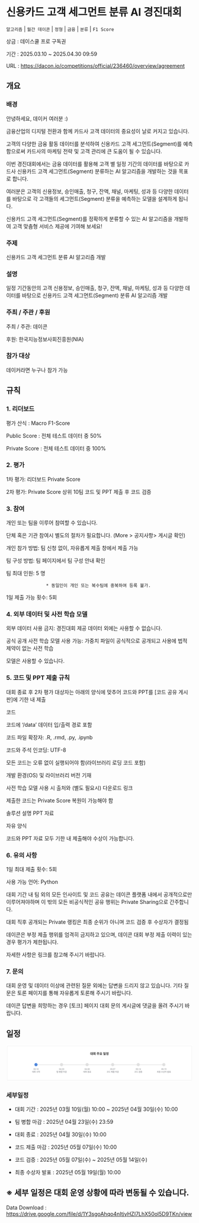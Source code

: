 # 신용카드 고객 세그먼트 분류 AI 경진대회

`알고리즘` | `월간 데이콘` | `정형` | `금융` | `분류` | `F1 Score`

상금 : 데이스쿨 프로 구독권

기간 : 2025.03.10 ~ 2025.04.30 09:59

URL : https://dacon.io/competitions/official/236460/overview/agreement

## 개요
### 배경
안녕하세요, 데이커 여러분 :) 



금융산업의 디지털 전환과 함께 카드사 고객 데이터의 중요성이 날로 커지고 있습니다. 

고객의 다양한 금융 활동 데이터를 분석하여 신용카드 고객 세그먼트(Segment)를 예측함으로써 카드사의 마케팅 전략 및 고객 관리에 큰 도움이 될 수 있습니다. 



이번 경진대회에서는 금융 데이터를 활용해 고객 별 일정 기간의 데이터를 바탕으로 카드사 신용카드 고객 세그먼트(Segment) 분류하는 AI 알고리즘을 개발하는 것을 목표로 합니다. 

여러분은 고객의 신용정보, 승인매출, 청구, 잔액, 채널, 마케팅, 성과 등 다양한 데이터를 바탕으로 각 고객들의 세그먼트(Segment) 분류을 예측하는 모델을 설계하게 됩니다. 



신용카드 고객 세그먼트(Segment)를 정확하게 분류할 수 있는 AI 알고리즘을 개발하여 고객 맞춤형 서비스 제공에 기여해 보세요! 

### 주제
신용카드 고객 세그먼트 분류 AI 알고리즘 개발

### 설명
일정 기간동안의 고객 신용정보, 승인매출, 청구, 잔액, 채널, 마케팅, 성과 등 다양한 데이터를 바탕으로 신용카드 고객 세그먼트(Segment) 분류 AI 알고리즘 개발

### 주최 / 주관 / 후원
주최 / 주관: 데이콘

후원: 한국지능정보사회진흥원(NIA)

### 참가 대상
데이커라면 누구나 참가 가능


## 규칙
### 1. 리더보드
평가 산식 : Macro F1-Score

Public Score : 전체 테스트 데이터 중 50%

Private Score : 전체 테스트 데이터 중 100%


### 2. 평가
1차 평가: 리더보드 Private Score

2차 평가: Private Score 상위 10팀 코드 및 PPT 제출 후 코드 검증


### 3. 참여
개인 또는 팀을 이루어 참여할 수 있습니다.

단체 혹은 기관 참여시 별도의 절차가 필요합니다. (More > 공지사항> 게시글 확인)

개인 참가 방법: 팀 신청 없이, 자유롭게 제출 창에서 제출 가능

팀 구성 방법: 팀 페이지에서 팀 구성 안내 확인

팀 최대 인원: 5 명

                   * 동일인이 개인 또는 복수팀에 중복하여 등록 불가.

1일 제출 가능 횟수: 5회
 

### 4. 외부 데이터 및 사전 학습 모델
외부 데이터 사용 금지: 경진대회 제공 데이터 외에는 사용할 수 없습니다.

공식 공개 사전 학습 모델 사용 가능: 가중치 파일이 공식적으로 공개되고 사용에 법적 제약이 없는 사전 학습 

모델은 사용할 수 있습니다.


### 5. 코드 및 PPT 제출 규칙
대회 종료 후 2차 평가 대상자는 아래의 양식에 맞추어 코드와 PPT를 [코드 공유 게시판]에 기한 내 제출

코드

코드에 ‘/data’ 데이터 입/출력 경로 포함

코드 파일 확장자: .R, .rmd, .py, .ipynb

코드와 주석 인코딩: UTF-8

모든 코드는 오류 없이 실행되어야 함(라이브러리 로딩 코드 포함)

개발 환경(OS) 및 라이브러리 버전 기재

사전 학습 모델 사용 시 출처와 (별도 필요시) 다운로드 링크

제출한 코드는 Private Score 복원이 가능해야 함

솔루션 설명 PPT 자료

자유 양식

코드와 PPT 자료 모두 기한 내 제출해야 수상이 가능합니다.


### 6. 유의 사항

1일 최대 제출 횟수: 5회

사용 가능 언어: Python

대회 기간 내 팀 외의 모든 인사이트 및 코드 공유는 데이콘 플랫폼 내에서 공개적으로만 이루어져야하며 이 밖의 모든 비공식적인 공유 행위는 Private Sharing으로 간주합니다.

대회 직후 공개되는 Private 랭킹은 최종 순위가 아니며 코드 검증 후 수상자가 결정됨

데이콘은 부정 제출 행위를 엄격히 금지하고 있으며, 데이콘 대회 부정 제출 이력이 있는 경우 평가가 제한됩니다. 

자세한 사항은 링크를 참고해 주시기 바랍니다.


### 7. 문의
대회 운영 및 데이터 이상에 관련된 질문 외에는 답변을 드리지 않고 있습니다. 기타 질문은 토론 페이지를 통해 자유롭게 토론해 주시기 바랍니다.

데이콘 답변을 희망하는 경우 [토크] 페이지 대회 문의 게시글에 댓글을 올려 주시기 바랍니다.


## 일정

![alt text](image.png)

### 세부일정
- 대회 기간 : 2025년 03월 10일(월) 10:00 ~ 2025년 04월 30일(수) 10:00

- 팀 병합 마감 : 2025년 04월 23일(수) 23:59

- 대회 종료 : 2025년 04월 30일(수) 10:00

- 코드 제출 마감 : 2025년 05월 07일(수) 10:00

- 코드 검증 : 2025년 05월 07일(수) ~ 2025년 05월 14일(수)

- 최종 수상자 발표 : 2025년 05월 19일(월) 10:00



※ 세부 일정은 대회 운영 상황에 따라 변동될 수 있습니다.
---

Data Download : https://drive.google.com/file/d/1Y3sgoAhqo4nItjyHZI7LhX50ol5D9TKn/view

